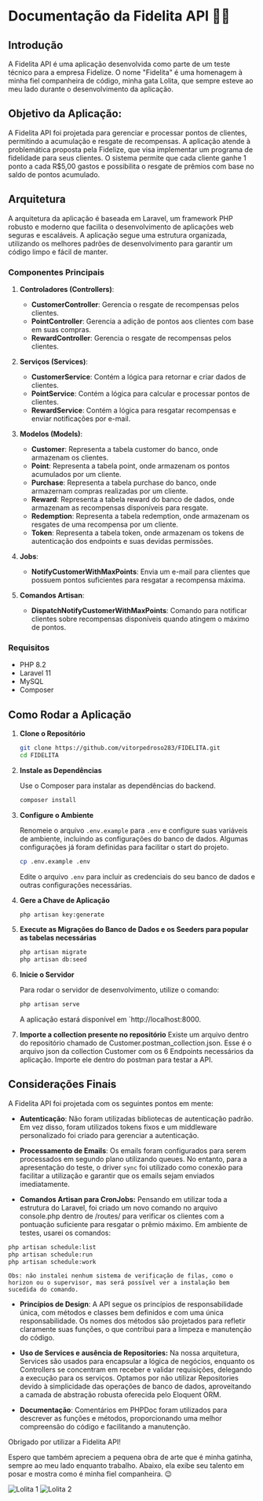 # Documentação da Fidelita API 🥳💜

## Introdução

A Fidelita API é uma aplicação desenvolvida como parte de um teste técnico para a empresa Fidelize. O nome "Fidelita" é uma homenagem à minha fiel companheira de código, minha gata Lolita, que sempre esteve ao meu lado durante o desenvolvimento da aplicação.

## Objetivo da Aplicação:
A Fidelita API foi projetada para gerenciar e processar pontos de clientes, permitindo a acumulação e resgate de recompensas. A aplicação atende à problemática proposta pela Fidelize, que visa implementar um programa de fidelidade para seus clientes. O sistema permite que cada cliente ganhe 1 ponto a cada R$5,00 gastos e possibilita o resgate de prêmios com base no saldo de pontos acumulado.

## Arquitetura

A arquitetura da aplicação é baseada em Laravel, um framework PHP robusto e moderno que facilita o desenvolvimento de aplicações web seguras e escaláveis. A aplicação segue uma estrutura organizada, utilizando os melhores padrões de desenvolvimento para garantir um código limpo e fácil de manter.

### Componentes Principais

1. **Controladores (Controllers)**:
   - **CustomerController**: Gerencia o resgate de recompensas pelos clientes.
   - **PointController**: Gerencia a adição de pontos aos clientes com base em suas compras.
   - **RewardController**: Gerencia o resgate de recompensas pelos clientes.

2. **Serviços (Services)**:
   - **CustomerService**: Contém a lógica para retornar e criar dados de clientes.
   - **PointService**: Contém a lógica para calcular e processar pontos de clientes.
   - **RewardService**: Contém a lógica para resgatar recompensas e enviar notificações por e-mail.

3. **Modelos (Models)**:
   - **Customer**: Representa a tabela customer do banco, onde armazenam os clientes.
   - **Point**: Representa a tabela point, onde armazenam os pontos acumulados por um cliente.
   - **Purchase**: Representa a tabela purchase do banco, onde armazernam compras realizadas por um cliente.
   - **Reward**: Representa a tabela reward do banco de dados, onde armazenam as recompensas disponíveis para resgate.
   - **Redemption**: Representa a tabela redemption, onde armazenam os resgates de uma recompensa por um cliente.
   - **Token**: Representa a tabela token, onde armazenam os tokens de autenticação dos endpoints e suas devidas permissões.

4. **Jobs**:
   - **NotifyCustomerWithMaxPoints**: Envia um e-mail para clientes que possuem pontos suficientes para resgatar a recompensa máxima.

5. **Comandos Artisan**:
   - **DispatchNotifyCustomerWithMaxPoints**: Comando para notificar clientes sobre recompensas disponíveis quando atingem o máximo de pontos.

### Requisitos

- PHP 8.2
- Laravel 11
- MySQL 
- Composer

## Como Rodar a Aplicação

1. **Clone o Repositório**

   ```bash
   git clone https://github.com/vitorpedroso283/FIDELITA.git
   cd FIDELITA
   ```

2. **Instale as Dependências**

   Use o Composer para instalar as dependências do backend.

   ```bash
   composer install
   ```

3. **Configure o Ambiente**

   Renomeie o arquivo `.env.example` para `.env` e configure suas variáveis de ambiente, incluindo as configurações do banco de dados. Algumas configurações já foram definidas para facilitar o start do projeto.

   ```bash
   cp .env.example .env
   ```

   Edite o arquivo `.env` para incluir as credenciais do seu banco de dados e outras configurações necessárias.

4. **Gere a Chave de Aplicação**

   ```bash
   php artisan key:generate
   ```

5. **Execute as Migrações do Banco de Dados e os Seeders para popular as tabelas necessárias**

   ```bash
   php artisan migrate
   php artisan db:seed
   ```

6. **Inicie o Servidor**

   Para rodar o servidor de desenvolvimento, utilize o comando:

   ```bash
   php artisan serve
   ```

   A aplicação estará disponível em `http://localhost:8000.
   
   
7. **Importe a collection presente no repositório**
Existe um arquivo dentro do repositório chamado de  Customer.postman_collection.json. Esse é o arquivo json da collection Customer com os 6 Endpoints necessários da aplicação. Importe ele dentro do postman para testar a API.

## Considerações Finais

A Fidelita API foi projetada com os seguintes pontos em mente:

- **Autenticação**: Não foram utilizadas bibliotecas de autenticação padrão. Em vez disso, foram utilizados tokens fixos e um middleware personalizado foi criado para gerenciar a autenticação.
  
- **Processamento de Emails**: Os emails foram configurados para serem processados em segundo plano utilizando queues. No entanto, para a apresentação do teste, o driver `sync` foi utilizado como conexão para facilitar a utilização e garantir que os emails sejam enviados imediatamente.

- **Comandos Artisan para CronJobs:** Pensando em utilizar toda a estrutura do Laravel, foi criado um novo comando no arquivo console.php dentro de /routes/ para verificar os clientes com a pontuação suficiente para resgatar o prêmio máximo. Em ambiente de testes, usarei os comandos:
``` bash
php artisan schedule:list
php artisan schedule:run
php artisan schedule:work
```
    Obs: não instalei nenhum sistema de verificação de filas, como o horizon ou o supervisor, mas será possível ver a instalação bem sucedida do comando.

- **Princípios de Design**: A API segue os princípios de responsabilidade única, com métodos e classes bem definidos e com uma única responsabilidade. Os nomes dos métodos são projetados para refletir claramente suas funções, o que contribui para a limpeza e manutenção do código.
- **Uso de Services e ausência de Repositories:** Na nossa arquitetura, Services são usados para encapsular a lógica de negócios, enquanto os Controllers se concentram em receber e validar requisições, delegando a execução para os serviços. Optamos por não utilizar Repositories devido à simplicidade das operações de banco de dados, aproveitando a camada de abstração robusta oferecida pelo Eloquent ORM.

- **Documentação**: Comentários em PHPDoc foram utilizados para descrever as funções e métodos, proporcionando uma melhor compreensão do código e facilitando a manutenção.

Obrigado por utilizar a Fidelita API!

Espero que também apreciem a pequena obra de arte que é minha gatinha, sempre ao meu lado enquanto trabalho. Abaixo, ela exibe seu talento em posar e mostra como é minha fiel companheira. 😉

![Lolita 1](public/images/lolita.jpeg)
![Lolita 2](public/images/lolita1.jpeg)
